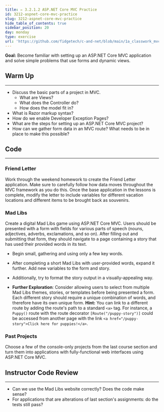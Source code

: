```yaml
---
title: ✏️ 3.2.1.2 ASP.NET Core MVC Practice
id: 3212-aspnet-core-mvc-practice
slug: 3212-aspnet-core-mvc-practice
hide_table_of_contents: true
sidebar_position: 20
day: monday
type: exercise
url: 'https://github.com/fidgetech/c-and-net/blob/main/1a_classwork_mvc_practice.md'
---
```


**Goal:** Become familiar with setting up an ASP.NET Core MVC application and solve simple problems that use forms and dynamic views.

## Warm Up
---

* Discuss the basic parts of a project in MVC.
  * What are Views?
  * What does the Controller do?
  * How does the model fit in?
* What is Razor markup syntax?
* How do we enable Developer Exception Pages?
* What are the steps for setting up an ASP.NET Core MVC project?
* How can we gather form data in an MVC route? What needs to be in place to make this possible?

## Code
---

### Friend Letter

Work through the weekend homework to create the Friend Letter application. Make sure to carefully follow how data moves throughout the MVC framework as you do this. Once the base application in the lessons is complete, modify the letter to include variables for different vacation locations and different items to be brought back as souvenirs.

### Mad Libs

Create a digital Mad Libs game using ASP.NET Core MVC. Users should be presented with a form with fields for various parts of speech (nouns, adjectives, adverbs, exclamations, and so on). After filling out and submitting that form, they should navigate to a page containing a story that has used their provided words in its text.

* Begin small, gathering and using only a few key words.

* After completing a short Mad Libs with user-provided words, expand it further. Add new variables to the form and story.

* Additionally, try to format the story output in a visually-appealing way.

* **Further Exploration**: Consider allowing users to select from multiple Mad Libs themes, stories, or templates before being presented a form. Each different story should require a unique combination of words, and therefore have its own unique form. **Hint:** You can link to a different route by adding the route's path to a standard `<a>` tag. For instance, a `Puppy()` route with the route decorator `[Route("/puppy-story")]` could be accessed from another page with the link `<a href="/puppy-story">Click here for puppies!</a>`.

### Past Projects

Choose a few of the console-only projects from the last course section and turn them into applications with fully-functional web interfaces using ASP.NET Core MVC.

## Instructor Code Review
---

* Can we use the Mad Libs website correctly? Does the code make sense?
* For applications that are alterations of last section's assignments: do the tests still pass?